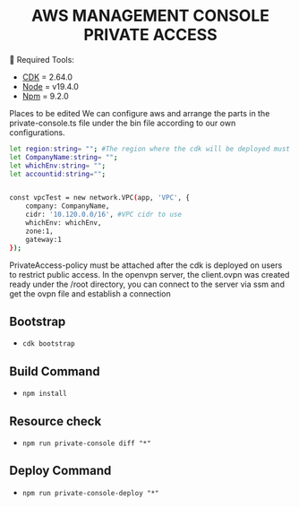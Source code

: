 <div align="center" width="100%">
    <br>
    <br>
    <h1>AWS MANAGEMENT CONSOLE PRIVATE ACCESS</h1>
</div>



 🔧 Required Tools: 
- [CDK](https://docs.aws.amazon.com/cdk/api/v2/) = 2.64.0
- [Node](https://nodejs.org/en/download/) = v19.4.0
- [Npm](https://docs.npmjs.com/downloading-and-installing-node-js-and-npm) = 9.2.0



Places to be edited
We can configure aws and arrange the parts in the private-console.ts file under the bin file according to our own configurations.
 
```bash
let region:string= ""; #The region where the cdk will be deployed must contain regions supported by AWS manage private console access. AWS DOC: https://docs.aws.amazon.com/awsconsolehelpdocs/latest/gsg/console-private-access.html
let CompanyName:string= "";   
let whichEnv:string= "";
let accountid:string="";


const vpcTest = new network.VPC(app, 'VPC', {
    company: CompanyName,
    cidr: '10.120.0.0/16', #VPC cidr to use
    whichEnv: whichEnv,
    zone:1,
    gateway:1
});

```

PrivateAccess-policy must be attached after the cdk is deployed on users to restrict public access.
In the openvpn server, the client.ovpn was created ready under the /root directory, you can connect to the server via ssm and get the ovpn file and establish a connection


## Bootstrap

* `cdk bootstrap` 

## Build Command

* `npm install` 


## Resource check

* `npm run private-console diff "*"` 

## Deploy Command

* `npm run private-console-deploy "*"` 
